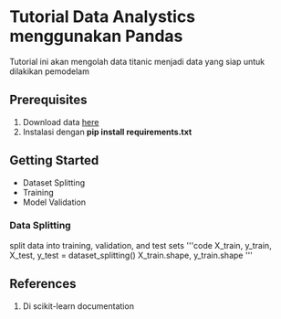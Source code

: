 # Tutorial Data Analystics menggunakan Pandas

Tutorial ini akan mengolah data titanic menjadi data yang siap untuk dilakikan pemodelam

## Prerequisites

1. Download data [here](https://www.kaggle.com/code/mrisdal/exploring-survival-on-the-titanic)
2. Instalasi dengan **pip install requirements.txt**

## Getting Started
- Dataset Splitting
- Training
- Model Validation
### Data Splitting

split data into training, validation, and test sets
'''code 
X_train, y_train, X_test, y_test = dataset_splitting()
X_train.shape, y_train.shape
'''

## References
1. Di scikit-learn documentation 


